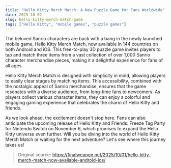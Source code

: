 ```yaml
---
title: "Hello Kitty Merch Match: A New Puzzle Game for Fans Worldwide"
date: 2025-10-02
slug: hello-kitty-merch-match-game
tags: ["Hello Kitty", "mobile games", "puzzle games"]
---
```


The beloved Sanrio characters are back with a bang in the newly launched mobile game, Hello Kitty Merch Match, now available in 144 countries on both Android and iOS. This free-to-play 3D puzzle game invites players to tap and match three items from a vast collection of over 1,000 Sanrio character merchandise pieces, making it a delightful experience for fans of all ages.

Hello Kitty Merch Match is designed with simplicity in mind, allowing players to easily clear stages by matching items. This accessibility, combined with the nostalgic appeal of Sanrio merchandise, ensures that the game resonates with a diverse audience, from long-time fans to newcomers. As players collect various character items, they can enjoy a colorful and engaging gaming experience that celebrates the charm of Hello Kitty and friends.

As we look ahead, the excitement doesn't stop here. Fans can also anticipate the upcoming release of Hello Kitty and Friends: Freeze Tag Party for Nintendo Switch on November 6, which promises to expand the Hello Kitty universe even further. Will you be diving into the world of Hello Kitty Merch Match or waiting for the next adventure? Let's see where this journey takes us!

> Original source: https://finalweapon.net/2025/10/01/hello-kitty-merch-match-now-available-android-ios/